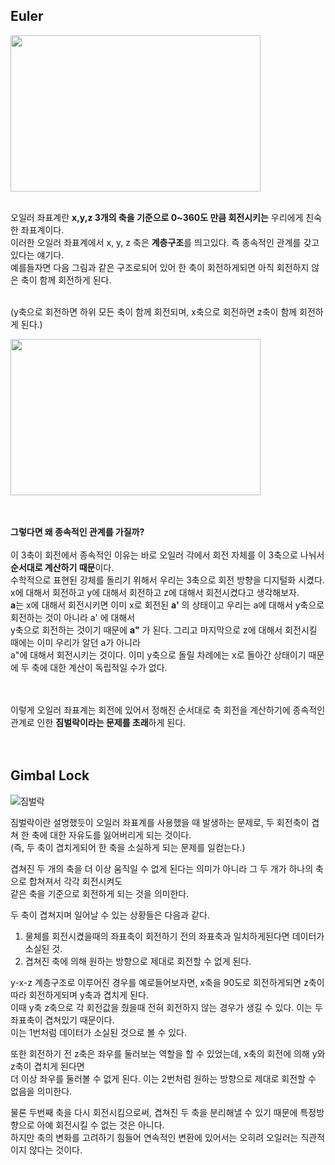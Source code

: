 ## Euler
<img src="https://user-images.githubusercontent.com/43705434/121767831-c88a3b00-cb95-11eb-8e65-1eca095cceec.PNG" width="400" height="250"><br>
<br>

오일러 좌표계란 **x,y,z 3개의 축을 기준으로 0~360도 만큼 회전시키는** 우리에게 친숙한 좌표계이다.<br>
이러한 오일러 좌표계에서 x, y, z 축은 **계층구조**를 띄고있다. 즉 종속적인 관계를 갖고있다는 얘기다.<br>
예를들자면 다음 그림과 같은 구조로되어 있어 한 축이 회전하게되면 아직 회전하지 않은 축이 함께 회전하게 된다.<br>
<br>

(y축으로 회전하면 하위 모든 축이 함께 회전되며, x축으로 회전하면 z축이 함께 회전하게 된다.)<br>

<img src="https://user-images.githubusercontent.com/43705434/121767833-c88a3b00-cb95-11eb-9bbd-88ce1ba1b427.PNG" width="400" height="250"><br>
<br>
<br>

**그렇다면 왜 종속적인 관계를 가질까?** <br>
<br>
이 3축이 회전에서 종속적인 이유는 바로 오일러 각에서 회전 자체를 이 3축으로 나눠서 **순서대로 계산하기 때문**이다.<br>
수학적으로 표현된 강체를 돌리기 위해서 우리는 3축으로 회전 방향을 디지털화 시켰다.<br>
x에 대해서 회전하고 y에 대해서 회전하고 z에 대해서 회전시켰다고 생각해보자.<br>
**a**는 x에 대해서 회전시키면 이미 x로 회전된 **a'** 의 상태이고 우리는 a에 대해서 y축으로 회전하는 것이 아니라 a' 에 대해서<br>
y축으로 회전하는 것이기 때문에 **a"** 가 된다. 그리고 마지막으로 z에 대해서 회전시킬 때에는 이미 우리가 알던 a가 아니라<br> 
a"에 대해서 회전시키는 것이다. 이미 y축으로 돌릴 차례에는 x로 돌아간 상태이기 때문에 두 축에 대한 계산이 독립적일 수가 없다.<br>
<br>
<br>

이렇게 오일러 좌표계는 회전에 있어서 정해진 순서대로 축 회전을 계산하기에 종속적인 관계로 인한 **짐벌락이라는 문제를 초래**하게 된다.<br>
<br>
<br>

## Gimbal Lock
![짐벌락](https://user-images.githubusercontent.com/43705434/121768927-dfcc2700-cb9b-11eb-919a-f8de5c22df3b.PNG)<br>

짐벌락이란 설명했듯이 오일러 좌표계를 사용했을 때 발생하는 문제로, 두 회전축이 겹쳐 한 축에 대한 자유도를 잃어버리게 되는 것이다.<br>
(즉, 두 축이 겹치게되어 한 축을 소실하게 되는 문제를 일컫는다.)<br>

겹쳐진 두 개의 축을 더 이상 움직일 수 없게 된다는 의미가 아니라 그 두 개가 하나의 축으로 합쳐져서 각각 회전시켜도<br>
같은 축을 기준으로 회전하게 되는 것을 의미한다.<br> 

두 축이 겹쳐지며 일어날 수 있는 상황들은 다음과 같다.
1. 물체를 회전시켰을때의 좌표축이 회전하기 전의 좌표축과 일치하게된다면 데이터가 소실된 것.
2. 겹쳐진 축에 의해 원하는 방향으로 제대로 회전할 수 없게 된다.<br>

y-x-z 계층구조로 이루어진 경우를 예로들어보자면, x축을 90도로 회전하게되면 z축이 따라 회전하게되며 y축과 겹치게 된다.<br>
이때 y축 z축으로 각 회전값을 줬을때 전혀 회전하지 않는 경우가 생길 수 있다. 이는 두 좌표축이 겹쳐있기 때문이다.<br>
이는 1번처럼 데이터가 소실된 것으로 볼 수 있다.<br>

또한 회전하기 전 z축은 좌우를 둘러보는 역할을 할 수 있었는데, x축의 회전에 의해 y와 z축이 겹치게 된다면<br>
더 이상 좌우를 둘러볼 수 없게 된다. 이는 2번처럼 원하는 방향으로 제대로 회전할 수 없음을 의미한다.<br>

물론 두번째 축을 다시 회전시킴으로써, 겹쳐진 두 축을 분리해낼 수 있기 때문에 특정방향으로 아예 회전시킬 수 없는 것은 아니다.<br>
하지만 축의 변화를 고려하기 힘들어 연속적인 변환에 있어서는 오히려 오일러는 직관적이지 않다는 것이다.<br>
